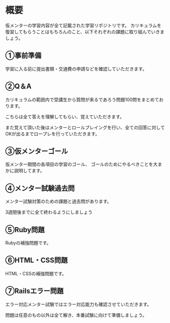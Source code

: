 # 概要
仮メンターの学習内容が全て記載された学習リポジトリです。
カリキュラムを復習してもらうことはもちろんのこと、以下それぞれの課題に取り組んでいきましょう。

## ①事前準備
学習に入る前に提出書類・交通費の申請などを確認していただきます。

## ②Q＆A
カリキュラムの範囲内で受講生から質問が来るであろう問題100問をまとめております。

こちらは全て答えを理解してもらい、覚えていただきます。

また覚えて頂いた後はメンターとロールプレイングを行い、全ての回答に対してOKが出るまでロープレを行っていただきます。

## ③仮メンターゴール
仮メンター期間の各項目の学習のゴール、
ゴールのためにやるべきことを大まかに説明してます。

## ④メンター試験過去問
メンター試験対策のための課題と過去問があります。

3週間後までに全て終わるようにしましょう

## ⑤Ruby問題
Rubyの補強問題です。

## ⑥HTML・CSS問題
HTML・CSSの補強問題です。

## ⑦Railsエラー問題
エラー対応メンター試験ではエラー対応能力も確認させていただきます。

問題は任意のもの以外は全て解き、本番試験に向けて準備しましょう。
